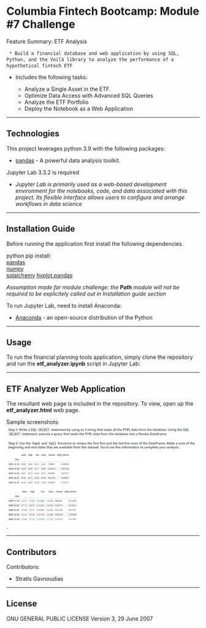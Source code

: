 # Columbia Fintech Bootcamp: Module #7 Challenge

Feature Summary: ETF Analysis

     * Build a financial database and web application by using SQL, Python, and the Voilà library to analyze the performance of a hypothetical fintech ETF

- Includes the following tasks:

    * Analyze a Single Asset in the ETF.
    * Optimize Data Access with Advanced SQL Queries
    * Analyze the ETF Portfolio
    * Deploy the Notebook as a Web Application

---

## Technologies

This project leverages python 3.9 with the following packages:
* [pandas](https://github.com/pandas-dev/pandas) - A powerful data analysis toolkit.

Jupyter Lab 3.3.2 is required

- *Jupyter Lab is primarily used as a web-based development environment for the notebooks, code, and data associated with this project.  Its flexible interface allows users to configure and arrange workflows in data science*

---

## Installation Guide

Before running the application first install the following dependencies.

python pip install: <br>
    [pandas](https://pandas.pydata.org/) <br>
    [numpy](https://numpy.org/) <br>
    [sqlalchemy](https://www.sqlalchemy.org/)
    [hvplot.pandas](https://hvplot.holoviz.org/user_guide/Introduction.html) <br>

*Assumption made for module challenge: the* **Path** *module will not be required to be explicitely called out in Installation guide section*

To run Jupyter Lab, need to install Anaconda:
* [Anaconda](https://docs.anaconda.com/anaconda/install/) - an open-source distribution of the Python
---

## Usage

To run the financial planning tools application, simply clone the repository and run the **etf_analyzer.ipynb** script in Jupyter Lab:

---

## ETF Analyzer Web Application

The resultant web page is included in the repository.  To view, open up the **etf_analyzer.html** web page.

Sample screenshots:
    ![Analyze a Single Asset in the ETF](./viola_ss_1.png "Analyze a Single Asset in the ETF").

---

## Contributors

Contributors:
- Stratis Gavnoudias

---

## License

GNU GENERAL PUBLIC LICENSE Version 3, 29 June 2007
